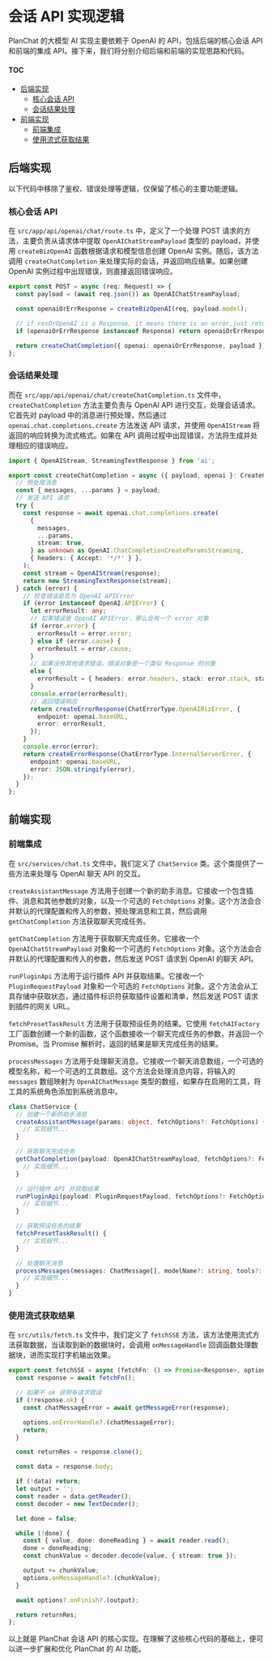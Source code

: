# 会话 API 实现逻辑

PlanChat 的大模型 AI 实现主要依赖于 OpenAI 的 API，包括后端的核心会话 API 和前端的集成 API。接下来，我们将分别介绍后端和前端的实现思路和代码。

#### TOC

- [后端实现](#后端实现)
  - [核心会话 API](#核心会话-api)
  - [会话结果处理](#会话结果处理)
- [前端实现](#前端实现)
  - [前端集成](#前端集成)
  - [使用流式获取结果](#使用流式获取结果)

## 后端实现

以下代码中移除了鉴权、错误处理等逻辑，仅保留了核心的主要功能逻辑。

### 核心会话 API

在 `src/app/api/openai/chat/route.ts` 中，定义了一个处理 POST 请求的方法，主要负责从请求体中提取 `OpenAIChatStreamPayload` 类型的 payload，并使用 `createBizOpenAI` 函数根据请求和模型信息创建 OpenAI 实例。随后，该方法调用 `createChatCompletion` 来处理实际的会话，并返回响应结果。如果创建 OpenAI 实例过程中出现错误，则直接返回错误响应。

```ts
export const POST = async (req: Request) => {
  const payload = (await req.json()) as OpenAIChatStreamPayload;

  const openaiOrErrResponse = createBizOpenAI(req, payload.model);

  // if resOrOpenAI is a Response, it means there is an error,just return it
  if (openaiOrErrResponse instanceof Response) return openaiOrErrResponse;

  return createChatCompletion({ openai: openaiOrErrResponse, payload });
};
```

### 会话结果处理

而在 `src/app/api/openai/chat/createChatCompletion.ts` 文件中，`createChatCompletion` 方法主要负责与 OpenAI API 进行交互，处理会话请求。它首先对 payload 中的消息进行预处理，然后通过 `openai.chat.completions.create` 方法发送 API 请求，并使用 `OpenAIStream` 将返回的响应转换为流式格式。如果在 API 调用过程中出现错误，方法将生成并处理相应的错误响应。

```ts
import { OpenAIStream, StreamingTextResponse } from 'ai';

export const createChatCompletion = async ({ payload, openai }: CreateChatCompletionOptions) => {
  // 预处理消息
  const { messages, ...params } = payload;
  // 发送 API 请求
  try {
    const response = await openai.chat.completions.create(
      {
        messages,
        ...params,
        stream: true,
      } as unknown as OpenAI.ChatCompletionCreateParamsStreaming,
      { headers: { Accept: '*/*' } },
    );
    const stream = OpenAIStream(response);
    return new StreamingTextResponse(stream);
  } catch (error) {
    // 检查错误是否为 OpenAI APIError
    if (error instanceof OpenAI.APIError) {
      let errorResult: any;
      // 如果错误是 OpenAI APIError，那么会有一个 error 对象
      if (error.error) {
        errorResult = error.error;
      } else if (error.cause) {
        errorResult = error.cause;
      }
      // 如果没有其他请求错误，错误对象是一个类似 Response 的对象
      else {
        errorResult = { headers: error.headers, stack: error.stack, status: error.status };
      }
      console.error(errorResult);
      // 返回错误响应
      return createErrorResponse(ChatErrorType.OpenAIBizError, {
        endpoint: openai.baseURL,
        error: errorResult,
      });
    }
    console.error(error);
    return createErrorResponse(ChatErrorType.InternalServerError, {
      endpoint: openai.baseURL,
      error: JSON.stringify(error),
    });
  }
};
```

## 前端实现

### 前端集成

在 `src/services/chat.ts` 文件中，我们定义了 `ChatService` 类。这个类提供了一些方法来处理与 OpenAI 聊天 API 的交互。

`createAssistantMessage` 方法用于创建一个新的助手消息。它接收一个包含插件、消息和其他参数的对象，以及一个可选的 `FetchOptions` 对象。这个方法会合并默认的代理配置和传入的参数，预处理消息和工具，然后调用 `getChatCompletion` 方法获取聊天完成任务。

`getChatCompletion` 方法用于获取聊天完成任务。它接收一个 `OpenAIChatStreamPayload` 对象和一个可选的 `FetchOptions` 对象。这个方法会合并默认的代理配置和传入的参数，然后发送 POST 请求到 OpenAI 的聊天 API。

`runPluginApi` 方法用于运行插件 API 并获取结果。它接收一个 `PluginRequestPayload` 对象和一个可选的 `FetchOptions` 对象。这个方法会从工具存储中获取状态，通过插件标识符获取插件设置和清单，然后发送 POST 请求到插件的网关 URL。

`fetchPresetTaskResult` 方法用于获取预设任务的结果。它使用 `fetchAIFactory` 工厂函数创建一个新的函数，这个函数接收一个聊天完成任务的参数，并返回一个 Promise。当 Promise 解析时，返回的结果是聊天完成任务的结果。

`processMessages` 方法用于处理聊天消息。它接收一个聊天消息数组，一个可选的模型名称，和一个可选的工具数组。这个方法会处理消息内容，将输入的 `messages` 数组映射为 `OpenAIChatMessage` 类型的数组，如果存在启用的工具，将工具的系统角色添加到系统消息中。

```ts
class ChatService {
  // 创建一个新的助手消息
  createAssistantMessage(params: object, fetchOptions?: FetchOptions) {
    // 实现细节...
  }

  // 获取聊天完成任务
  getChatCompletion(payload: OpenAIChatStreamPayload, fetchOptions?: FetchOptions) {
    // 实现细节...
  }

  // 运行插件 API 并获取结果
  runPluginApi(payload: PluginRequestPayload, fetchOptions?: FetchOptions) {
    // 实现细节...
  }

  // 获取预设任务的结果
  fetchPresetTaskResult() {
    // 实现细节...
  }

  // 处理聊天消息
  processMessages(messages: ChatMessage[], modelName?: string, tools?: Tool[]) {
    // 实现细节...
  }
}
```

### 使用流式获取结果

在 `src/utils/fetch.ts` 文件中，我们定义了 `fetchSSE` 方法，该方法使用流式方法获取数据，当读取到新的数据块时，会调用 `onMessageHandle` 回调函数处理数据块，进而实现打字机输出效果。

```ts
export const fetchSSE = async (fetchFn: () => Promise<Response>, options: FetchSSEOptions = {}) => {
  const response = await fetchFn();

  // 如果不 ok 说明有请求错误
  if (!response.ok) {
    const chatMessageError = await getMessageError(response);

    options.onErrorHandle?.(chatMessageError);
    return;
  }

  const returnRes = response.clone();

  const data = response.body;

  if (!data) return;
  let output = '';
  const reader = data.getReader();
  const decoder = new TextDecoder();

  let done = false;

  while (!done) {
    const { value, done: doneReading } = await reader.read();
    done = doneReading;
    const chunkValue = decoder.decode(value, { stream: true });

    output += chunkValue;
    options.onMessageHandle?.(chunkValue);
  }

  await options?.onFinish?.(output);

  return returnRes;
};
```

以上就是 PlanChat 会话 API 的核心实现。在理解了这些核心代码的基础上，便可以进一步扩展和优化 PlanChat 的 AI 功能。
